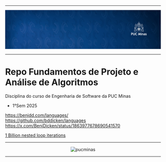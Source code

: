 -----

<img alt="pucminas" src="https://github.com/joaopauloaramuni/joaopauloaramuni/blob/main/img/FUNDOCOREUCAPA.jpg?raw=true"/>

-----

# Repo Fundamentos de Projeto e Análise de Algoritmos

Disciplina do curso de Engenharia de Software da PUC Minas 

- 1°Sem 2025

https://benjdd.com/languages/
<br>https://github.com/bddicken/languages
<br>https://x.com/BenjDicken/status/1863977678690541570

<!--
| 1 Billion nested loop iterations |
|----------------------------------|
| <img src="https://github.com/joaopauloaramuni/fundamentos-de-projeto-e-analise-de-algoritmos/blob/main/img/BenjDicken-1863977678690541570-100MB.gif?raw=true" alt="1 Billion nested loop iterations" /> |
-->

<div width="50%">
  
[1 Billion nested loop iterations](https://github.com/user-attachments/assets/ecc2b488-08b9-4fa8-a86e-3091cba92e91)

</div>

-----

<div align="center">
  <img width="70%" alt="pucminas" src="https://github.com/joaopauloaramuni/joaopauloaramuni/blob/main/img/engsoft.png?raw=true"/>
</div>

-----
